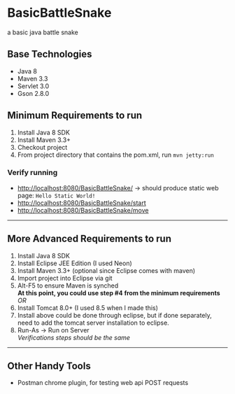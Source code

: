# BasicBattleSnake
a basic java battle snake

## Base Technologies
- Java 8
- Maven 3.3
- Servlet 3.0
- Gson 2.8.0

## Minimum Requirements to run
1. Install Java 8 SDK
2. Install Maven 3.3+
3. Checkout project
4. From project directory that contains the pom.xml, run `mvn jetty:run`

### Verify running
- [http://localhost:8080/BasicBattleSnake/](http://localhost:8080/BasicBattleSnake/) -> should produce static web page: `Hello Static World!`
- [http://localhost:8080/BasicBattleSnake/start](http://localhost:8080/BasicBattleSnake/start)
- [http://localhost:8080/BasicBattleSnake/move](http://localhost:8080/BasicBattleSnake/move)

---

## More Advanced Requirements to run
1. Install Java 8 SDK
2. Install Eclipse JEE Edition (I used Neon)
3. Install Maven 3.3+ (optional since Eclipse comes with maven)
4. Import project into Eclipse via git
5. Alt-F5 to ensure Maven is synched  
**At this point, you could use step #4 from the minimum requirements**  
*OR*  
6. Install Tomcat 8.0+ (I used 8.5 when I made this) 
7. Install above could be done through eclipse, but if done separately, need to add the tomcat server installation to eclipse.
8. Run-As -> Run on Server  
*Verifications steps should be the same*

---

## Other Handy Tools
- Postman chrome plugin, for testing web api POST requests

